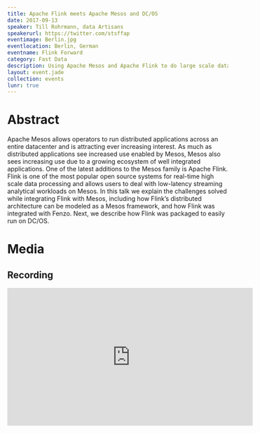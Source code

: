 ```yaml
---
title: Apache Flink meets Apache Mesos and DC/OS
date: 2017-09-13
speaker: Till Rohrmann, data Artisans
speakerurl: https://twitter.com/stsffap
eventimage: Berlin.jpg
eventlocation: Berlin, German
eventname: Flink Forward
category: Fast Data
description: Using Apache Mesos and Apache Flink to do large scale data processing, packaged to easily run on DC/OS
layout: event.jade
collection: events
lunr: true
---
```


# Abstract

Apache Mesos allows operators to run distributed applications across an entire datacenter and is attracting ever increasing interest. As much as distributed applications see increased use enabled by Mesos, Mesos also sees increasing use due to a growing ecosystem of well integrated applications. One of the latest additions to the Mesos family is Apache Flink. Flink is one of the most popular open source systems for real-time high scale data processing and allows users to deal with low-latency streaming analytical workloads on Mesos. In this talk we explain the challenges solved while integrating Flink with Mesos, including how Flink’s distributed architecture can be modeled as a Mesos framework, and how Flink was integrated with Fenzo. Next, we describe how Flink was packaged to easily run on DC/OS.

# Media
## Recording
<iframe width="560" height="315" src="https://www.youtube.com/embed/jNpZzvifE6w" frameborder="0" allowfullscreen></iframe>

